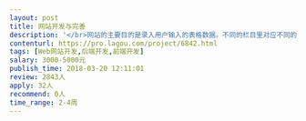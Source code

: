 ```yaml
---                
layout: post       
title: 网站开发与完善           
description: '</br>网站的主要目的是录入用户输入的表格数据。不同的栏目里对应不同的表格，用户在表格里输入数据，提交后录入到后台的服务器。</br></br>现有网站内容(html, Javascript, Ajax) 和后台数据库(mysql)的源代码，但并没有使用框架去发展，现在希望开发者根据实际经验完善现有的代码和建立起完善的架构。详细情况可细谈。</br>'     
contenturl: https://pro.lagou.com/project/6842.html      
tags: [Web网站开发,后端开发,前端开发]            
salary: 3000-5000元          
publish_time: 2018-03-20 12:11:01         
review: 2843人                   
apply: 32人                   
recommend: 0人                   
time_range: 2-4周              
---                 
```


